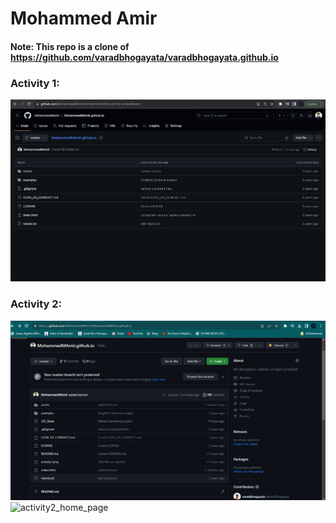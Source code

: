 # Mohammed Amir

#### Note: This repo is a clone of https://github.com/varadbhogayata/varadbhogayata.github.io

### Activity 1:
![activity1](activity1.png)

### Activity 2:
![activity2_repo](github_lab2_activity2.png)
![activity2_home_page](contact_personal)
